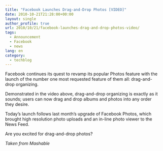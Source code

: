 ```yaml
---
title: "Facebook Launches Drag-and-Drop Photos [VIDEO]"
date: 2010-10-21T21:28:00+00:00
layout: single
author_profile: true
url: 2010/10/21/facebook-launches-drag-and-drop-photos-video/
tags:
  - Announcement
  - Facebook
  - news
lang: en
category: 
  - techblog
---
```

Facebook continues its quest to revamp its popular Photos feature with the launch of the number one most requested feature of them all: drag-and-drop organizing.

Demonstrated in the video above, drag-and-drop organizing is exactly as it sounds; users can now drag and drop albums and photos into any order they desire.

Today’s launch follows last month’s upgrade of Facebook Photos, which brought high resolution photo uploads and an in-line photo viewer to the News Feed.

Are you excited for drag-and-drop photos?

_Taken from Mashable_